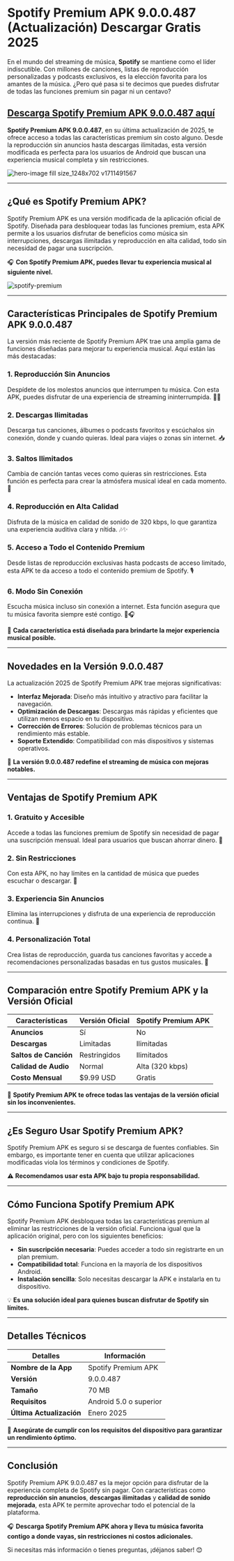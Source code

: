 # **Spotify Premium APK 9.0.0.487 (Actualización) Descargar Gratis 2025**  

En el mundo del streaming de música, **Spotify** se mantiene como el líder indiscutible. Con millones de canciones, listas de reproducción personalizadas y podcasts exclusivos, es la elección favorita para los amantes de la música. ¿Pero qué pasa si te decimos que puedes disfrutar de todas las funciones premium sin pagar ni un centavo?  

## [Descarga Spotify Premium APK 9.0.0.487 aquí](https://spoo.me/WsjLad)

**Spotify Premium APK 9.0.0.487**, en su última actualización de 2025, te ofrece acceso a todas las características premium sin costo alguno. Desde la reproducción sin anuncios hasta descargas ilimitadas, esta versión modificada es perfecta para los usuarios de Android que buscan una experiencia musical completa y sin restricciones.  

![hero-image fill size_1248x702 v1711491567](https://github.com/user-attachments/assets/5a22a66f-8fbb-4600-958b-858eb53071ab)

---

## **¿Qué es Spotify Premium APK?**  

Spotify Premium APK es una versión modificada de la aplicación oficial de Spotify. Diseñada para desbloquear todas las funciones premium, esta APK permite a los usuarios disfrutar de beneficios como música sin interrupciones, descargas ilimitadas y reproducción en alta calidad, todo sin necesidad de pagar una suscripción.  

🎧 **Con Spotify Premium APK, puedes llevar tu experiencia musical al siguiente nivel.**  

![spotify-premium](https://github.com/user-attachments/assets/a821a22f-4be8-4aa6-a794-74cdfc93afa5)

---

## **Características Principales de Spotify Premium APK 9.0.0.487**  

La versión más reciente de Spotify Premium APK trae una amplia gama de funciones diseñadas para mejorar tu experiencia musical. Aquí están las más destacadas:  

### **1. Reproducción Sin Anuncios**  
Despídete de los molestos anuncios que interrumpen tu música. Con esta APK, puedes disfrutar de una experiencia de streaming ininterrumpida. 🚫🎵  

### **2. Descargas Ilimitadas**  
Descarga tus canciones, álbumes o podcasts favoritos y escúchalos sin conexión, donde y cuando quieras. Ideal para viajes o zonas sin internet. 📥  

### **3. Saltos Ilimitados**  
Cambia de canción tantas veces como quieras sin restricciones. Esta función es perfecta para crear la atmósfera musical ideal en cada momento. 🔄  

### **4. Reproducción en Alta Calidad**  
Disfruta de la música en calidad de sonido de 320 kbps, lo que garantiza una experiencia auditiva clara y nítida. 🎶✨  

### **5. Acceso a Todo el Contenido Premium**  
Desde listas de reproducción exclusivas hasta podcasts de acceso limitado, esta APK te da acceso a todo el contenido premium de Spotify. 🎙️  

### **6. Modo Sin Conexión**  
Escucha música incluso sin conexión a internet. Esta función asegura que tu música favorita siempre esté contigo. 📴🎧  

🌟 **Cada característica está diseñada para brindarte la mejor experiencia musical posible.**  

---

## **Novedades en la Versión 9.0.0.487**  

La actualización 2025 de Spotify Premium APK trae mejoras significativas:  
- **Interfaz Mejorada**: Diseño más intuitivo y atractivo para facilitar la navegación.  
- **Optimización de Descargas**: Descargas más rápidas y eficientes que utilizan menos espacio en tu dispositivo.  
- **Corrección de Errores**: Solución de problemas técnicos para un rendimiento más estable.  
- **Soporte Extendido**: Compatibilidad con más dispositivos y sistemas operativos.  

🎉 **La versión 9.0.0.487 redefine el streaming de música con mejoras notables.**  

---

## **Ventajas de Spotify Premium APK**  

### **1. Gratuito y Accesible**  
Accede a todas las funciones premium de Spotify sin necesidad de pagar una suscripción mensual. Ideal para usuarios que buscan ahorrar dinero. 💸  

### **2. Sin Restricciones**  
Con esta APK, no hay límites en la cantidad de música que puedes escuchar o descargar. 🌟  

### **3. Experiencia Sin Anuncios**  
Elimina las interrupciones y disfruta de una experiencia de reproducción continua. 🚫  

### **4. Personalización Total**  
Crea listas de reproducción, guarda tus canciones favoritas y accede a recomendaciones personalizadas basadas en tus gustos musicales. 🎵  

---

## **Comparación entre Spotify Premium APK y la Versión Oficial**  

| **Características**        | **Versión Oficial**   | **Spotify Premium APK**   |
|-----------------------------|-----------------------|----------------------------|
| **Anuncios**               | Sí                   | No                        |
| **Descargas**              | Limitadas            | Ilimitadas                |
| **Saltos de Canción**      | Restringidos         | Ilimitados                |
| **Calidad de Audio**       | Normal               | Alta (320 kbps)           |
| **Costo Mensual**          | $9.99 USD            | Gratis                    |

🌟 **Spotify Premium APK te ofrece todas las ventajas de la versión oficial sin los inconvenientes.**  

---

## **¿Es Seguro Usar Spotify Premium APK?**  

Spotify Premium APK es seguro si se descarga de fuentes confiables. Sin embargo, es importante tener en cuenta que utilizar aplicaciones modificadas viola los términos y condiciones de Spotify.  

⚠️ **Recomendamos usar esta APK bajo tu propia responsabilidad.**  

---

## **Cómo Funciona Spotify Premium APK**  

Spotify Premium APK desbloquea todas las características premium al eliminar las restricciones de la versión oficial. Funciona igual que la aplicación original, pero con los siguientes beneficios:  

- **Sin suscripción necesaria**: Puedes acceder a todo sin registrarte en un plan premium.  
- **Compatibilidad total**: Funciona en la mayoría de los dispositivos Android.  
- **Instalación sencilla**: Solo necesitas descargar la APK e instalarla en tu dispositivo.  

💡 **Es una solución ideal para quienes buscan disfrutar de Spotify sin límites.**  

---

## **Detalles Técnicos**  

| **Detalles**               | **Información**                  |
|-----------------------------|-----------------------------------|
| **Nombre de la App**        | Spotify Premium APK              |
| **Versión**                 | 9.0.0.487                       |
| **Tamaño**                  | 70 MB                            |
| **Requisitos**              | Android 5.0 o superior           |
| **Última Actualización**    | Enero 2025                       |

📂 **Asegúrate de cumplir con los requisitos del dispositivo para garantizar un rendimiento óptimo.**  

---

## **Conclusión**  

Spotify Premium APK 9.0.0.487 es la mejor opción para disfrutar de la experiencia completa de Spotify sin pagar. Con características como **reproducción sin anuncios**, **descargas ilimitadas** y **calidad de sonido mejorada**, esta APK te permite aprovechar todo el potencial de la plataforma.  

🎧 **Descarga Spotify Premium APK ahora y lleva tu música favorita contigo a donde vayas, sin restricciones ni costos adicionales.**  

Si necesitas más información o tienes preguntas, ¡déjanos saber! 😊  
